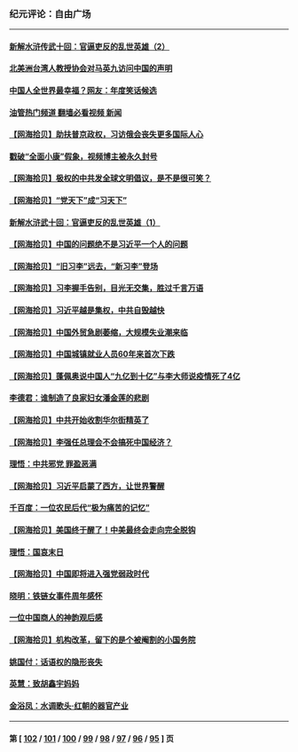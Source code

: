 ### 纪元评论：自由广场
---
#### [新解水浒传武十回：官逼吏反的乱世英雄（2）](../../pages/nsc993/n13954942.md?03250330) 
#### [北美洲台湾人教授协会对马英九访问中国的声明](../../pages/nsc993/n13956010.md?03250330) 
#### [中国人全世界最幸福？网友：年度笑话候选](../../pages/nsc993/n13955004.md?03250330) 
#### [油管热门频道 翻墙必看视频 新闻](ok?03250330)
#### [【网海拾贝】助扶普京政权，习访俄会丧失更多国际人心](../../pages/nsc993/n13955002.md?03250330) 
#### [戳破“全面小康”假象，视频博主被永久封号](../../pages/nsc993/n13953714.md?03250330) 
#### [【网海拾贝】极权的中共发全球文明倡议，是不是很可笑？](../../pages/nsc993/n13953251.md?03250330) 
#### [【网海拾贝】“党天下”成“习天下”](../../pages/nsc993/n13952349.md?03250330) 
#### [新解水浒武十回：官逼吏反的乱世英雄（1）](../../pages/nsc993/n13951483.md?03250330) 
#### [【网海拾贝】中国的问题绝不是习近平一个人的问题](../../pages/nsc993/n13951475.md?03250330) 
#### [【网海拾贝】“旧习李”远去，“新习李”登场](../../pages/nsc993/n13950813.md?03250330) 
#### [【网海拾贝】习李握手告别，目光无交集，胜过千言万语](../../pages/nsc993/n13949873.md?03250330) 
#### [【网海拾贝】习近平越是集权，中共自毁越快](../../pages/nsc993/n13949348.md?03250330) 
#### [【网海拾贝】中国外贸急剧萎缩，大规模失业潮来临](../../pages/nsc993/n13947937.md?03250330) 
#### [【网海拾贝】中国城镇就业人员60年来首次下跌](../../pages/nsc993/n13947338.md?03250330) 
#### [【网海拾贝】蓬佩奥说中国人“九亿到十亿”与李大师说疫情死了4亿](../../pages/nsc993/n13946389.md?03250330) 
#### [李德君：谁制造了良家妇女潘金莲的悲剧](../../pages/nsc993/n13945431.md?03250330) 
#### [【网海拾贝】中共开始收割华尔街精英了](../../pages/nsc993/n13945410.md?03250330) 
#### [【网海拾贝】李强任总理会不会搞死中国经济？](../../pages/nsc993/n13944761.md?03250330) 
#### [理悟：中共邪党 罪盈恶满](../../pages/nsc993/n13944541.md?03250330) 
#### [【网海拾贝】习近平启蒙了西方，让世界警醒](../../pages/nsc993/n13944390.md?03250330) 
#### [千百度：一位农民后代“极为痛苦的记忆”](../../pages/nsc993/n13943156.md?03250330) 
#### [【网海拾贝】美国终于醒了！中美最终会走向完全脱钩](../../pages/nsc993/n13942246.md?03250330) 
#### [理悟：国哀末日](../../pages/nsc993/n13942484.md?03250330) 
#### [【网海拾贝】中国即将进入强党弱政时代](../../pages/nsc993/n13940669.md?03250330) 
#### [晓明：铁链女事件周年感怀](../../pages/nsc993/n13940319.md?03250330) 
#### [一位中国商人的神韵观后感](../../pages/nsc993/n13939585.md?03250330) 
#### [【网海拾贝】机构改革，留下的是个被阉割的小国务院](../../pages/nsc993/n13939947.md?03250330) 
#### [姚国付：话语权的隐形丧失](../../pages/nsc993/n13939077.md?03250330) 
#### [英慧：致胡鑫宇妈妈](../../pages/nsc993/n13939332.md?03250330) 
#### [金浴凤：水调歌头·红朝的器官产业](../../pages/nsc993/n13939150.md?03250330) 

---
#### 第 [ [102](./102.md?03250330) / [101](./101.md?03250330) / [100](./100.md?03250330) / [99](./99.md?03250330) / [98](./98.md?03250330) / [97](./97.md?03250330) / [96](./96.md?03250330) / [95](./95.md?03250330) ] 页
